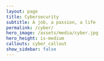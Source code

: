 ```yaml
---
layout: page
title: Cybersecurity
subtitle: A job, a passion, a life
permalink: /cyber/
hero_image: /assets/media/cyber.jpg
hero_height: is-medium
callouts: cyber_callout
show_sidebar: false
---
```


